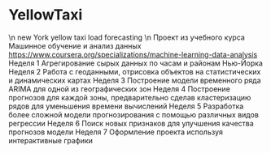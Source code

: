 # YellowTaxi 
\n new York yellow taxi load forecasting
\n Проект из учебного курса Машинное обучение и анализ данных https://www.coursera.org/specializations/machine-learning-data-analysis
Неделя 1 Агрегирование сырых данных по часам и районам Нью-Йорка
Неделя 2 Работа с геоданными, отрисовка объектов на статистических и динамических картах
Неделя 3 Построение модели временного ряда ARIMA для одной из географических зон
Неделя 4 Построение прогнозов для каждой зоны, предварительно сделав кластеризацию рядов для уменьшения времени вычислений
Неделя 5 Разработка более сложной модели прогнозирования с помощью различных видов регрессии
Неделя 6 Поиск новых признаков для улучшения качества прогнозов модели
Неделя 7 Оформление проекта используя интерактивные графики
